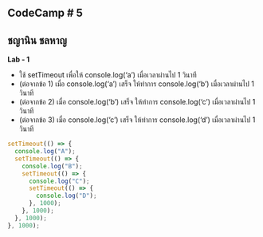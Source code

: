 ## CodeCamp # 5

## ชญานิน ชลหาญ

**Lab - 1**
- ใช้ setTimeout เพื่อให้ console.log(‘a’) เมื่อเวลาผ่านไป 1 วินาที
- (ต่อจากข้อ 1) เมื่อ console.log(‘a’) เสร็จ ให้ทำการ console.log(‘b’) เมื่อเวลาผ่านไป 1 วินาที
- (ต่อจากข้อ 2) เมื่อ console.log(‘b’) เสร็จ ให้ทำการ console.log(‘c’) เมื่อเวลาผ่านไป 1 วินาที
- (ต่อจากข้อ 3) เมื่อ console.log(‘c’) เสร็จ ให้ทำการ console.log(‘d’) เมื่อเวลาผ่านไป 1 วินาที

```javascript
setTimeout(() => {
  console.log("A");
  setTimeout(() => {
    console.log("B");
    setTimeout(() => {
      console.log("C");
      setTimeout(() => {
        console.log("D");
      }, 1000);
    }, 1000);
  }, 1000);
}, 1000);
```
